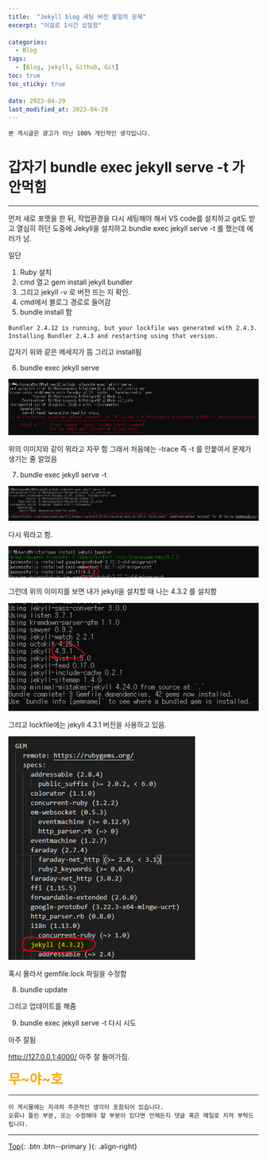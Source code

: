 ```yaml
---
title:  "Jekyll blog 세팅 버전 불일치 문제"
excerpt: "이걸로 1시간 삽질함"

categories:
  - Blog
tags:
  - [Blog, jekyll, Github, Git]
toc: true
toc_sticky: true
 
date: 2023-04-29
last_modified_at: 2023-04-29
---
```


    본 게시글은 광고가 아닌 100% 개인적인 생각입니다.

# 갑자기 bundle exec jekyll serve -t 가 안먹힘
<hr style="width:100%" />

  먼저 새로 포맷을 한 뒤, 작업환경을 다시 세팅해야 해서 VS code를 설치하고 git도 받고 열심히 하던 도중에 Jekyll을 설치하고 bundle exec jekyll serve -t 를 했는데 에러가 남.

  일단 

  1. Ruby 설치
  2. cmd 열고 gem install jekyll bundler
  3. 그리고 jekyll -v 로 버전 뜨는 지 확인.
  4. cmd에서 블로그 경로로 들어감
  5. bundle install 함
  
  ```text
  Bundler 2.4.12 is running, but your lockfile was generated with 2.4.3. Installing Bundler 2.4.3 and restarting using that version.
  ```

  갑자기 위와 같은 메세지가 뜸
  그리고 install됨

  6. bundle exec jekyll serve

  ![image1](/assets/images/posts/Blog/2023-04-29-my-blog-post/1.png)

  위의 이미지와 같이 뭐라고 자꾸 함
  그래서 처음에는 -trace 즉 -t 를 안붙여서 문제가 생기는 줄 알았음

  7. bundle exec jekyll serve -t

  ![image2](/assets/images/posts/Blog/2023-04-29-my-blog-post/2.png)

  다시 뭐라고 함.

  ![image3](/assets/images/posts/Blog/2023-04-29-my-blog-post/3.png)

  그런데 위의 이미지를 보면 내가 jekyll을 설치할 때 나는 4.3.2 를 설치함
  
  ![image4](/assets/images/posts/Blog/2023-04-29-my-blog-post/4.png)

  그리고 lockfile에는 jekyll 4.3.1 버전을 사용하고 있음.

  ![image5](/assets/images/posts/Blog/2023-04-29-my-blog-post/5.png)

  혹시 몰라서 gemfile.lock 파일을 수정함

  8. bundle update

  그리고 업데이트를 해줌

  9. bundle exec jekyll serve -t 다시 시도 

  아주 잘됨

  http://127.0.0.1:4000/ 아주 잘 들어가짐.

  <strong style="color:orange; font-size:20pt">무~야~호</strong>


<hr style="width:100%" />

    이 게시물에는 지극히 주관적인 생각이 포함되어 있습니다. 
    오류나 틀린 부분, 또는 수정해야 할 부분이 있다면 언제든지 댓글 혹은 메일로 지적 부탁드립니다.
    
<hr>


[Top](#){: .btn .btn--primary }{: .align-right}